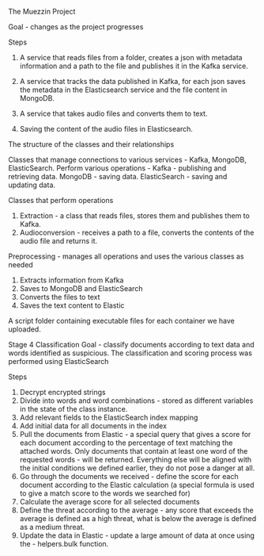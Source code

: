 The Muezzin Project

Goal - changes as the project progresses

Steps
1) A service that reads files from a folder, 
    creates a json with metadata information and a path to the file 
    and publishes it in the Kafka service.

2) A service that tracks the data published in Kafka, 
    for each json saves the metadata in the Elasticsearch service 
    and the file content in MongoDB.

3) A service that takes audio files and converts them to text.

4) Saving the content of the audio files in Elasticsearch.


The structure of the classes and their relationships

Classes that manage connections to various services - Kafka, MongoDB, ElasticSearch.
Perform various operations -
Kafka - publishing and retrieving data.
MongoDB - saving data.
ElasticSearch - saving and updating data.

Classes that perform operations
1) Extraction - a class that reads files, 
    stores them and publishes them to Kafka.
2) Audioconversion - receives a path to a file, 
    converts the contents of the audio file and returns it.

Preprocessing - manages all operations and uses the various classes as needed
1) Extracts information from Kafka
2) Saves to MongoDB and ElasticSearch
3) Converts the files to text
4) Saves the text content to Elastic

A script folder containing executable files for each container we have uploaded.


Stage 4 Classification
Goal - classify documents according to text data and words identified as suspicious.
The classification and scoring process was performed using ElasticSearch

Steps
1) Decrypt encrypted strings
2) Divide into words and word combinations - stored as different variables in 
    the state of the class instance.
3) Add relevant fields to the ElasticSearch index mapping
4) Add initial data for all documents in the index
5) Pull the documents from Elastic - 
    a special query that gives a score for each document according to the percentage of text matching the attached words. 
    Only documents that contain at least one word of the requested words - 
    will be returned. 
    Everything else will be aligned with the initial conditions we defined earlier, 
    they do not pose a danger at all.
6) Go through the documents we received - 
    define the score for each document according to the 
    Elastic calculation (a special formula is used to give a 
    match score to the words we searched for)
7) Calculate the average score for all selected documents
8) Define the threat according to the average - 
    any score that exceeds the average is defined as a high threat, 
    what is below the average is defined as a medium threat.
9) Update the data in Elastic - 
    update a large amount of data at 
    once using the - helpers.bulk function.